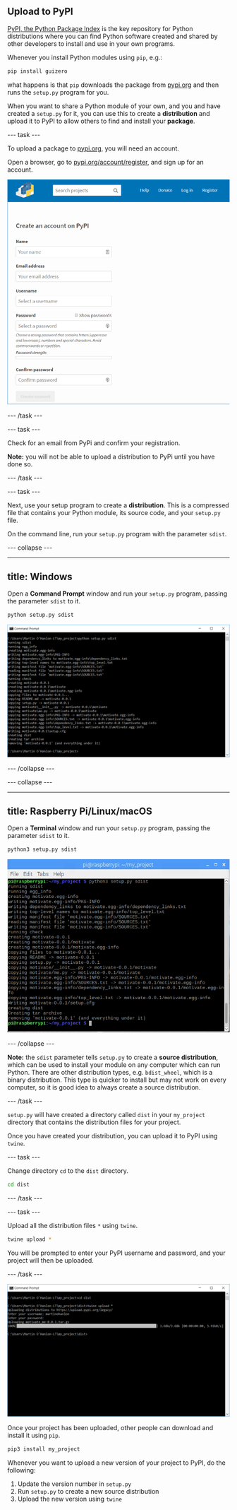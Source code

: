 ## Upload to PyPI

[PyPI, the Python Package Index](https://pypi.org) is the key repository for Python distributions where you can find Python software created and shared by other developers to install and use in your own programs.

Whenever you install Python modules using `pip`, e.g.:

```bash 
pip install guizero
```

what happens is that `pip` downloads the package from [pypi.org](https://pypi.org) and then runs the `setup.py` program for you.

When you want to share a Python module of your own, and you and have created a `setup.py` for it, you can use this to create a **distribution** and upload it to PyPI to allow others to find and install your **package**.

--- task ---

To upload a package to [pypi.org](https://pypi.org), you will need an account. 

Open a browser, go to [pypi.org/account/register](https://pypi.org/account/register/), and sign up for an account.

![pypi register](images/pypi_register.PNG)

--- /task ---

--- task ---

Check for an email from PyPi and confirm your registration.

**Note:** you will not be able to upload a distribution to PyPi until you have done so.

--- /task ---

--- task ---

Next, use your setup program to create a **distribution**. This is a compressed file that contains your Python module, its source code, and your `setup.py` file.

On the command line, run your `setup.py` program with the parameter `sdist`.

--- collapse ---

---
title: Windows
---

Open a **Command Prompt** window and run your `setup.py` program, passing the parameter `sdist` to it.
```bash
python setup.py sdist
```

![setup sdist windows](images/setup_sdist_windows.PNG)

--- /collapse --- 

--- collapse ---

---
title: Raspberry Pi/Linux/macOS
---

Open a **Terminal** window and run your `setup.py` program, passing the parameter `sdist` to it.

```bash
python3 setup.py sdist
```

![setup sdist pi](images/setup_sdist_pi.PNG)

--- /collapse ---

**Note:** the `sdist` parameter tells `setup.py` to create a **source distribution**, which can be used to install your module on any computer which can run Python. There are other distribution types, e.g. `bdist_wheel`, which is a binary distribution. This type is quicker to install but may not work on every computer, so it is good idea to always create a source distribution.

--- /task ---

`setup.py` will have created a directory called `dist` in your `my_project` directory that contains the distribution files for your project. 

Once you have created your distribution, you can upload it to PyPI using `twine`.

--- task ---

Change directory `cd` to the `dist` directory.

```bash
cd dist
```

--- /task ---

--- task ---

Upload all the distribution files `*` using `twine`.

```bash
twine upload *
```

You will be prompted to enter your PyPI username and password, and your project will then be uploaded.

--- /task ---

![twine upload](images/twine_upload.PNG)

Once your project has been uploaded, other people can download and install it using `pip`.

```bash
pip3 install my_project
```

Whenever you want to upload a new version of your project to PyPI, do the following:
1. Update the version number in `setup.py`
1. Run `setup.py` to create a new source distribution
1. Upload the new version using `twine`
